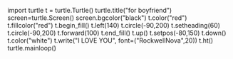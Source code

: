 import turtle
t = turtle.Turtle()
turtle.title("for boyfriend")
screen=turtle.Screen()
screen.bgcolor("black")
t.color("red")
t.fillcolor("red")
t.begin_fill()
t.left(140)
t.circle(-90,200)
t.setheading(60)
t.circle(-90,200)
t.forward(100)
t.end_fill()
t.up()
t.setpos(-80,150)
t.down()
t.color("white")
t.write("I LOVE YOU", font=("RockwellNova",20)) 
t.ht()
turtle.mainloop()
